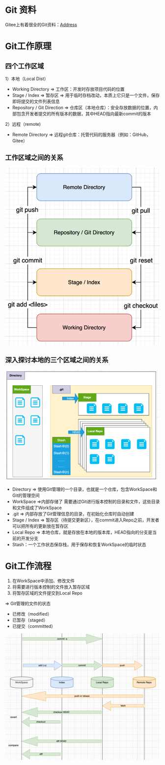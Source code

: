 # Git 资料

Gitee上有着很全的Git资料：[Address](https://gitee.com/all-about-git)



# Git工作原理

## 四个工作区域

1）本地（Local Dist）

- Working Directory => 工作区：开发时存放项目代码的位置
- Stage / Index => 暂存区 => 用于临时存档改动，本质上它只是一个文件，保存即将提交的文件列表信息
- Repository / Git Direction => 仓库区（本地仓库）：安全存放数据的位置，内部包含开发者提交的所有版本的数据，其中HEAD指向最新commit的版本

2）远程（remote)

- Remote Directory => 远程git仓库：托管代码的服务器（例如：GitHub，Gitee）

## 工作区域之间的关系

![image-20230416205742334](./assets/image-20230416205742334.png)



## 深入探讨本地的三个区域之间的关系

![image-20230416211221826](./assets/image-20230416211221826.png)

- Directory => 使用Git管理的一个目录，也就是一个仓库，包含WorkSpace和Git的管理空间
- WorkSpace =>内部存储了 需要通过Git进行版本控制的目录和文件，这些目录和文件组成了WorkSpace
- .git => 内部存放了Git管理信息的目录，在初始化仓库时自动创建
- Stage / Index => 暂存区（待提交更新区），在commit进入Repo之前，开发者可以把所有的更新放在暂存区
- Local Repo => 本地仓库，就是存放在本地的版本库，HEAD指向的分支是当前的开发分支
- Stash：一个工作状态保存栈，用于保存和恢复WorkSpace的临时状态



# Git工作流程

1. 在WorkSpace中添加、修改文件
2. 将需要进行版本控制的文件放入暂存区域
3. 将暂存区域的文件提交到Local Repo

=> Git管理的文件的状态

- 已修改（modified）
- 已暂存（staged）
- 已提交（committed）

![image-20230416213334582](./assets/image-20230416213334582.png)
